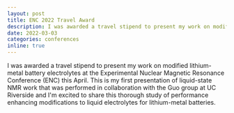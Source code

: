 ```yaml
---
layout: post
title: ENC 2022 Travel Award
description: I was awarded a travel stipend to present my work on modified lithium-metal battery electrolytes at the Experimental Nuclear Magnetic Resonance Conference (ENC) this April.
date: 2022-03-03
categories: conferences
inline: true
---
```


I was awarded a travel stipend to present my work on modified lithium-metal battery electrolytes at the Experimental Nuclear Magnetic Resonance Conference (ENC) this April. This is my first presentation of liquid-state NMR work that was performed in collaboration with the Guo group at UC Riverside and I'm excited to share this thorough study of performance enhancing modifications to liquid electrolytes for lithium-metal batteries.